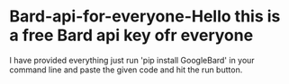 # Bard-api-for-everyone-Hello this is a free Bard api key ofr everyone
I have provided everything
just run 'pip install GoogleBard' in your command line
and paste the given code and hit the run button.


